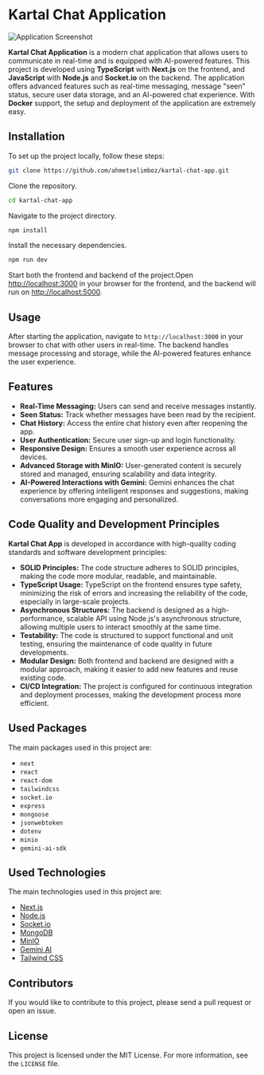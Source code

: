 
# Kartal Chat Application

![Application Screenshot](https://image.ahmetselimboz.com.tr/kartal-chat-app/Default/Kartal_Thumbnail.jpg)

**Kartal Chat Application** is a modern chat application that allows users to communicate in real-time and is equipped with AI-powered features. This project is developed using **TypeScript** with **Next.js** on the frontend, and **JavaScript** with **Node.js** and **Socket.io** on the backend. The application offers advanced features such as real-time messaging, message "seen" status, secure user data storage, and an AI-powered chat experience. With **Docker** support, the setup and deployment of the application are extremely easy.

## Installation

To set up the project locally, follow these steps:

```bash
git clone https://github.com/ahmetselimboz/kartal-chat-app.git
```
Clone the repository.

```bash
cd kartal-chat-app
```
Navigate to the project directory.

```bash
npm install
```
Install the necessary dependencies.

```bash
npm run dev
```
Start both the frontend and backend of the project.Open [http://localhost:3000](http://localhost:3000) in your browser for the frontend, and the backend will run on [http://localhost:5000](http://localhost:5000).

## Usage

After starting the application, navigate to `http://localhost:3000` in your browser to chat with other users in real-time. The backend handles message processing and storage, while the AI-powered features enhance the user experience.

## Features

- **Real-Time Messaging:** Users can send and receive messages instantly.
- **Seen Status:** Track whether messages have been read by the recipient.
- **Chat History:** Access the entire chat history even after reopening the app.
- **User Authentication:** Secure user sign-up and login functionality.
- **Responsive Design:** Ensures a smooth user experience across all devices.
- **Advanced Storage with MinIO:** User-generated content is securely stored and managed, ensuring scalability and data integrity.
- **AI-Powered Interactions with Gemini:** Gemini enhances the chat experience by offering intelligent responses and suggestions, making conversations more engaging and personalized.

## Code Quality and Development Principles

**Kartal Chat App** is developed in accordance with high-quality coding standards and software development principles:

- **SOLID Principles:** The code structure adheres to SOLID principles, making the code more modular, readable, and maintainable.
- **TypeScript Usage:** TypeScript on the frontend ensures type safety, minimizing the risk of errors and increasing the reliability of the code, especially in large-scale projects.
- **Asynchronous Structures:** The backend is designed as a high-performance, scalable API using Node.js's asynchronous structure, allowing multiple users to interact smoothly at the same time.
- **Testability:** The code is structured to support functional and unit testing, ensuring the maintenance of code quality in future developments.
- **Modular Design:** Both frontend and backend are designed with a modular approach, making it easier to add new features and reuse existing code.
- **CI/CD Integration:** The project is configured for continuous integration and deployment processes, making the development process more efficient.

## Used Packages

The main packages used in this project are:

- `next`
- `react`
- `react-dom`
- `tailwindcss`
- `socket.io`
- `express`
- `mongoose`
- `jsonwebtoken`
- `dotenv`
- `minio`
- `gemini-ai-sdk`

## Used Technologies

The main technologies used in this project are:

- [Next.js](https://nextjs.org/)
- [Node.js](https://nodejs.org/)
- [Socket.io](https://socket.io/)
- [MongoDB](https://www.mongodb.com/)
- [MinIO](https://min.io/)
- [Gemini AI](https://gemini.com/)
- [Tailwind CSS](https://tailwindcss.com/)

## Contributors

If you would like to contribute to this project, please send a pull request or open an issue.

## License

This project is licensed under the MIT License. For more information, see the `LICENSE` file.
